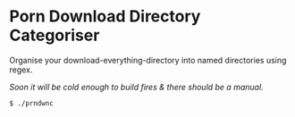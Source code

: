 # Porn Download Directory Categoriser
Organise your download-everything-directory into named directories using regex.

*Soon it will be cold enough to build fires & there should be a manual.*

```
$ ./prndwnc
```
